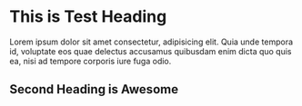 # This is Test Heading

Lorem ipsum dolor sit amet consectetur, adipisicing elit. Quia unde tempora id, voluptate eos quae delectus accusamus quibusdam enim dicta quo quis ea, nisi ad tempore corporis iure fuga odio.

## Second Heading is Awesome


